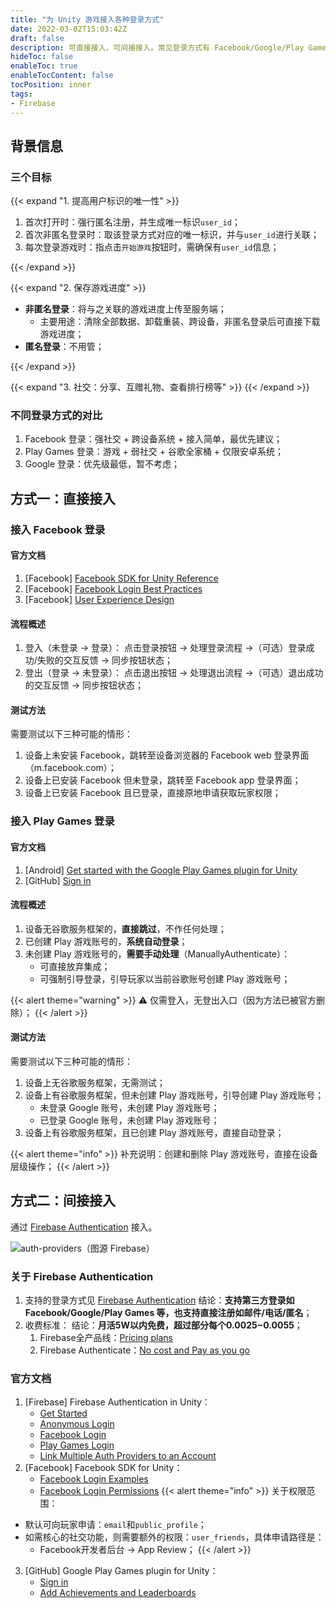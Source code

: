 ```yaml
---
title: "为 Unity 游戏接入各种登录方式"
date: 2022-03-02T15:03:42Z
draft: false
description: 可直接接入，可间接接入。常见登录方式有 Facebook/Google/Play Games.
hideToc: false
enableToc: true
enableTocContent: false
tocPosition: inner
tags:
- Firebase
---
```


## 背景信息

### 三个目标

{{< expand "1. 提高用户标识的唯一性" >}}

1. 首次打开时：强行匿名注册，并生成唯一标识`user_id`；
2. 首次非匿名登录时：取该登录方式对应的唯一标识，并与`user_id`进行关联；
3. 每次登录游戏时：指点击`开始游戏`按钮时，需确保有`user_id`信息；

{{< /expand >}}

{{< expand "2. 保存游戏进度" >}}

- **非匿名登录**：将与之关联的游戏进度上传至服务端；
  - 主要用途：清除全部数据、卸载重装、跨设备，非匿名登录后可直接下载游戏进度；
- **匿名登录**：不用管；

{{< /expand >}}

{{< expand "3. 社交：分享、互赠礼物、查看排行榜等" >}}
{{< /expand >}}

### 不同登录方式的对比

1. Facebook 登录：强社交 + 跨设备系统 + 接入简单，最优先建议；
2. Play Games 登录：游戏 + 弱社交 + 谷歌全家桶 + 仅限安卓系统；
3. Google 登录：优先级最低，暂不考虑；

## 方式一：直接接入

### 接入 Facebook 登录

#### 官方文档
 
1. [Facebook] [Facebook SDK for Unity Reference](https://developers.facebook.com/docs/unity/reference/current)
2. [Facebook] [Facebook Login Best Practices](https://developers.facebook.com/docs/facebook-login/best-practices)
3. [Facebook] [User Experience Design](https://developers.facebook.com/docs/facebook-login/userexperience)
  
#### 流程概述

1. 登入（未登录 -> 登录）：
  点击登录按钮 -> 处理登录流程 ->（可选）登录成功/失败的交互反馈 -> 同步按钮状态；
1. 登出（登录 -> 未登录）：
  点击退出按钮 -> 处理退出流程 ->（可选）退出成功的交互反馈 -> 同步按钮状态；

#### 测试方法

需要测试以下三种可能的情形：

1. 设备上未安装 Facebook，跳转至设备浏览器的 Facebook web 登录界面（m.facebook.com）；
2. 设备上已安装 Facebook 但未登录，跳转至 Facebook app 登录界面；
3. 设备上已安装 Facebook 且已登录，直接原地申请获取玩家权限；

### 接入 Play Games 登录

#### 官方文档

1. [Android] [Get started with the Google Play Games plugin for Unity](https://developer.android.com/games/pgs/unity/unity-start)
2. [GitHub] [Sign in](https://github.com/playgameservices/play-games-plugin-for-unity#sign-in)

#### 流程概述

1. 设备无谷歌服务框架的，**直接跳过**，不作任何处理；
2. 已创建 Play 游戏账号的，**系统自动登录**；
3. 未创建 Play 游戏账号的，**需要手动处理**（ManuallyAuthenticate）：
   - 可直接放弃集成；
   - 可强制引导登录，引导玩家以当前谷歌账号创建 Play 游戏账号；

{{< alert theme="warning" >}}
⚠️ 仅需登入，无登出入口（因为方法已被官方删除）；
{{< /alert >}}

#### 测试方法

需要测试以下三种可能的情形：

1. 设备上无谷歌服务框架，无需测试；
2. 设备上有谷歌服务框架，但未创建 Play 游戏账号，引导创建 Play 游戏账号；
   - 未登录 Google 账号，未创建 Play 游戏账号；
   - 已登录 Google 账号，未创建 Play 游戏账号；
3. 设备上有谷歌服务框架，且已创建 Play 游戏账号，直接自动登录；

{{< alert theme="info" >}}
补充说明：创建和删除 Play 游戏账号，直接在设备层级操作；
{{< /alert >}}

## 方式二：间接接入

通过 [Firebase Authentication](https://firebase.google.com/docs/auth) 接入。

<!-- <img src='https://firebase.google.com/static/docs/auth/images/auth-providers.png' alt='（图源 Firebase）'> -->
<img src='/images/posts/auth-providers.png' alt='auth-providers（图源 Firebase）'>

### 关于 Firebase Authentication

1. 支持的登录方式见 [Firebase Authentication](https://firebase.google.com/docs/auth)
  结论：**支持第三方登录如 Facebook/Google/Play Games 等，也支持直接注册如邮件/电话/匿名**；
2. 收费标准：
  结论：**月活5W以内免费，超过部分每个$0.0025-$0.0055**；
   1. Firebase全产品线：[Pricing plans](https://firebase.google.com/pricing)
   2. Firebase Authenticate：[No cost and Pay as you go](https://firebase.google.com/docs/auth#identity-platform-limits)

### 官方文档

1. [Firebase] Firebase Authentication in Unity：
   - [Get Started](https://firebase.google.com/docs/auth/unity/start)
   - [Anonymous Login](https://firebase.google.com/docs/auth/unity/anonymous-auth)
   - [Facebook Login](https://firebase.google.com/docs/auth/unity/facebook-login)
   - [Play Games Login](https://firebase.google.com/docs/auth/unity/play-games)
   - [Link Multiple Auth Providers to an Account](https://firebase.google.com/docs/auth/unity/account-linking)
2. [Facebook] Facebook SDK for Unity：
   - [Facebook Login Examples](https://developers.facebook.com/docs/unity/examples#login)
   - [Facebook Login Permissions](https://developers.facebook.com/docs/permissions/reference#login_permissions)
      {{< alert theme="info" >}}
关于权限范围：
- 默认可向玩家申请：`email`和`public_profile`；
- 如需核心的社交功能，则需要额外的权限：`user_friends`，具体申请路径是：
  - Facebook开发者后台 -> App Review；
      {{< /alert >}}
3. [GitHub] Google Play Games plugin for Unity：
   - [Sign in](https://github.com/playgameservices/play-games-plugin-for-unity#sign-in)
   - [Add Achievements and Leaderboards](https://github.com/playgameservices/play-games-plugin-for-unity#add-achievements-and-leaderboards)
